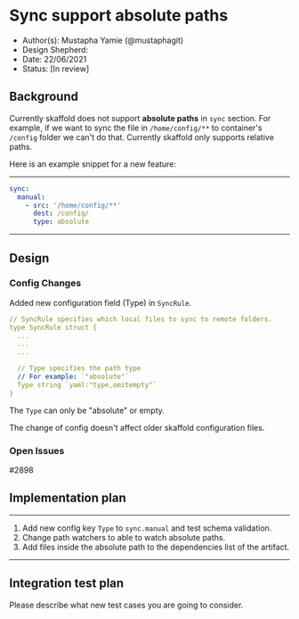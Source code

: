 # Sync support absolute paths

* Author(s): Mustapha Yamie (@mustaphagit)
* Design Shepherd: 
* Date: 22/06/2021
* Status: [In review]
## Background

Currently skaffold does not support **absolute paths** in `sync` section. For example, if we want to sync the file in `/home/config/**` to container's `/config` folder we can't do that. Currently skaffold only supports relative paths.

Here is an example snippet for a new feature:
___
```yaml
sync:
  manual:
    - src: '/home/config/**'
      dest: /config/
      type: absolute
```
___

## Design

### Config Changes

Added new configuration field (Type) in `SyncRule`.
```yaml
// SyncRule specifies which local files to sync to remote folders.
type SyncRule struct {
  ...
  ...
  ...

  // Type specifies the path type
  // For example: `"absolute"`
  Type string `yaml:"type,omitempty"`
}
```
The `Type` can only be "absolute" or empty.

The change of config doesn't affect older skaffold configuration files.


### Open Issues

#2898 

## Implementation plan
___

1. Add new config key `Type` to `sync.manual` and test schema validation.
2. Change path watchers to able to watch absolute paths.
3. Add files inside the absolute path to the dependencies list of the artifact.

___


## Integration test plan

Please describe what new test cases you are going to consider.
